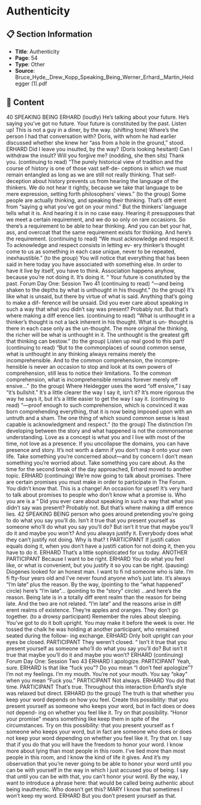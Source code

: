 # Authenticity

## 📋 Section Information

- **Title**: Authenticity
- **Page**: 54
- **Type**: Other
- **Source**: Bruce_Hyde,_Drew_Kopp_Speaking_Being_Werner_Erhard,_Martin_Heidegger (1).pdf

## 📄 Content

40
SPEAKING BEING
ERHARD (loudly)
He’s talking about your future. He’s saying you’ve got no future. Your future is constituted by
the past. Listen up! This is not a guy in a diner, by the way.
(shifting tone)
Where’s the person I had that conversation with?
Doris, with whom he had earlier discussed whether she knew her “ass from a hole in the ground,”
stood.
ERHARD
Did I leave you insulted, by the way?
(Doris looking hesitant)
Can I withdraw the insult? Will you forgive me?
(nodding, she then sits)
Thank you.
(continuing to read)
“The purely historical view of tradition and the course of history is one of those vast self-de-
ceptions in which we must remain entangled as long as we are still not really thinking. That
self-deception about history prevents us from hearing the language of the thinkers. We do not
hear it rightly, because we take that language to be mere expression, setting forth philosophers’
views.”
(to the group)
Some people are actually thinking, and speaking their thinking. That’s diff erent from “saying
g
what you’ve got on your mind.” But the thinkers’ language tells what it is. And hearing it is in
no case easy. Hearing it presupposes that we meet a certain requirement, and we do so only on
rare occasions. So there’s a requirement to be able to hear thinking. And you can bet your hat,
ass, and overcoat that the same requirement exists for thinking. And here’s the requirement.
(continuing to read)
“We must acknowledge and respect it. To acknowledge and respect consists in letting ev-
ery thinker’s thought come to us as something in each case unique, never to be repeated,
inexhaustible.”
(to the group)
You will notice that everything that has been said in here today you have associated with
something else. In order to have it live by itself, you have to think. Association happens anyhow,
because you’re not doing it. It’s doing it.
“
Your future is constituted by the past.
Forum Day One: Session Two
41
(continuing to read)
“—and being shaken to the depths by what is unthought in his thought.”
(to the group)
It’s like what is unsaid, but there by virtue of what is said. Anything that’s going to make a dif-
ference will be unsaid. Did you ever care about speaking in such a way that what you didn’t say
was present? Probably not. But that’s where making a diff erence lies.
(continuing to read)
“What is unthought in a thinker’s thought is not a lack inherent in his thought. What is un-
thought is there in each case only as the un-thought. The more original the thinking, the richer
will be what is unthought in it. The unthought is the greatest gift that thinking can bestow.”
(to the group)
Listen up real good to this part!
(continuing to read)
“But to the commonplaces of sound common sense, what is unthought in any thinking always
remains merely the incomprehensible. And to the common comprehension, the incompre-
hensible is never an occasion to stop and look at its own powers of comprehension, still less to
notice their limitations. To the common comprehension, what is incomprehensible remains
forever merely off ensive...”
(to the group)
Where Heidegger uses the word “off ensive,” I say “it’s bullshit.” It’s a little clearer the way I say
it, isn’t it? It’s more rigorous the way he says it, but it’s a little easier to get the way I say it.
(continuing to read)
“—proof enough to such comprehension, which is convinced it was born comprehending
everything, that it is now being imposed upon with an untruth and a sham. The one thing of
which sound common sense is least capable is acknowledgment and respect.”
(to the group)
The distinction I’m developing between the story and what happened is not the commonsense
understanding. Love as a concept is what you and I live with most of the time, not love as a
presence. If you uncollapse the domains, you can have presence and story. It’s not worth a
damn if you don’t map it onto your own life. Take something you’re concerned about—and by
concern I don’t mean something you’re worried about. Take something you care about.
As the time for the second break of the day approached, Erhard moved to  another topic.
ERHARD (continuing)
We’re now going to talk about promises. There are certain promises you must make in order
to participate in The Forum. You didn’t know that. This is a change! An occasion for upset! It’s
very hard to talk about promises to people who don’t know what a promise is. Who you are is a
“
Did you ever care about speaking in such a
way that what you didn’t say was present?
Probably not. But that’s where making a
diff erence lies.
42
SPEAKING BEING
person who goes around pretending you’re going to do what you say you’ll do. Isn’t it true that
you present yourself as someone who’ll do what you say you’ll do? But isn’t it true that maybe
you’ll do it and maybe you won’t? And you always justify it. Everybody does what they can’t
justify not doing. Why is that?
t
PARTICIPANT
If justifi cation equals doing it, when you don’t have a justifi cation for not doing it, then you
have to do it.
ERHARD
That’s a little sophisticated for us today.
ANOTHER PARTICIPANT
Because I want to be right.
ERHARD
You do what you feel like, or what is convenient, but you justify it so you can be right.
(pausing)
Diogenes looked for an honest man. I want to fi nd someone who is late. I’m fi fty-four years old
and I’ve never found anyone who’s just late. It’s always “I’m late” plus the reason. By the way,
(pointing to the “what happened” circle)
here’s “I’m late”...
(pointing to the “story” circle)
...and here’s the reason. Being late is in a totally diff erent realm than the reason for being late.
And the two are not related. “I’m late” and the reasons arise in diff erent realms of existence.
They’re apples and oranges. They don’t go together.
(to a drowsy participant)
Remember the rules about sleeping. You’ve got to do it bolt upright. You may make it before the
week is over.
He tossed the chalk he was holding at another participant, who remained seated during the follow-
ing exchange.
ERHARD
Only bolt upright can your eyes be closed.
PARTICIPANT
They weren’t closed.
“
Isn’t it true that you present yourself as
someone who’ll do what you say you’ll do?
But isn’t it true that maybe you’ll do it and
maybe you won’t?
ERHARD (continuing)
Forum Day One: Session Two
43
ERHARD
I apologize.
PARTICIPANT
Yeah, sure.
ERHARD
Is that like “fuck you”? Do you mean “I don’t feel apologize”? I’m not my feelings. I’m my
mouth. You’re not your mouth. You say “okay” when you mean “Fuck you.”
PARTICIPANT
Not always.
ERHARD
You did that time.
PARTICIPANT
That’s true.
Throughout this interaction Erhard’s style was relaxed but direct.
ERHARD (to the group)
The truth is that whether you keep your word depends on how you feel. Create this possibility:
that you present yourself as someone who keeps your word, but in fact does or does not depend-
ing on whether you feel like it. Try on that possibility. “Honor your promise” means something
like keep them in spite of the circumstances. Try on this possibility: that you present yourself as
f
someone who keeps your word, but in fact are someone who does or does not keep your word
depending on whether you feel like it. Try that on. I say that if you do that you will have the
freedom to honor your word. I know more about lying than most people in this room. I’ve lied
more than most people in this room, and I know the kind of life it gives. And it’s my observation
that you’re never going to be able to honor your word until you can be with yourself in the way
in which I just accused you of being. I say that until you can be with that, you can’t honor your
word. By the way, I want to introduce a phrase here: that would be called being authentic about
being inauthentic. Who doesn’t get this?
MARY
I know that sometimes I won’t keep my word.
ERHARD
But you don’t present yourself as that.